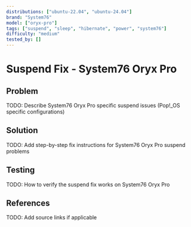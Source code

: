 ```yaml
---
distributions: ["ubuntu-22.04", "ubuntu-24.04"]
brand: "System76"
model: ["oryx-pro"]
tags: ["suspend", "sleep", "hibernate", "power", "system76"]
difficulty: "medium"
tested_by: []
---
```


# Suspend Fix - System76 Oryx Pro

## Problem

TODO: Describe System76 Oryx Pro specific suspend issues (Pop!\_OS specific configurations)

## Solution

TODO: Add step-by-step fix instructions for System76 Oryx Pro suspend problems

## Testing

TODO: How to verify the suspend fix works on System76 Oryx Pro

## References

TODO: Add source links if applicable
